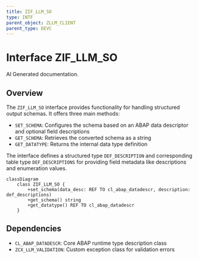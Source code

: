 ```yaml
---
title: ZIF_LLM_SO
type: INTF
parent_object: ZLLM_CLIENT
parent_type: DEVC
---
```


# Interface ZIF_LLM_SO

AI Generated documentation.

## Overview

The `ZIF_LLM_SO` interface provides functionality for handling structured output schemas. It offers three main methods:

- `SET_SCHEMA`: Configures the schema based on an ABAP data descriptor and optional field descriptions
- `GET_SCHEMA`: Retrieves the converted schema as a string
- `GET_DATATYPE`: Returns the internal data type definition

The interface defines a structured type `DEF_DESCRIPTION` and corresponding table type `DEF_DESCRIPTIONS` for providing field metadata like descriptions and enumeration values.

```mermaid
classDiagram
    class ZIF_LLM_SO {
        +set_schema(data_desc: REF TO cl_abap_datadescr, description: def_descriptions)
        +get_schema() string
        +get_datatype() REF TO cl_abap_datadescr
    }
```

## Dependencies

- `CL_ABAP_DATADESCR`: Core ABAP runtime type description class
- `ZCX_LLM_VALIDATION`: Custom exception class for validation errors
